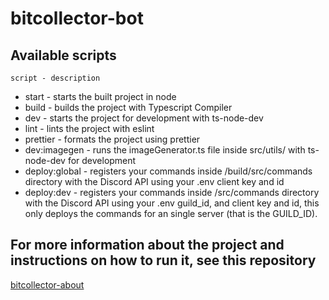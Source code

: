 # bitcollector-bot

## Available scripts
`script - description`
- start - starts the built project in node
- build - builds the project with Typescript Compiler
- dev - starts the project for development with ts-node-dev
- lint - lints the project with eslint
- prettier - formats the project using prettier
- dev:imagegen - runs the imageGenerator.ts file inside src/utils/ with ts-node-dev for development
- deploy:global - registers your commands inside /build/src/commands directory with the Discord API using your .env client key and id
- deploy:dev - registers your commands inside /src/commands directory with the Discord API using your .env guild_id, and client key and id, this only deploys the commands for an single server (that is the GUILD_ID).

## For more information about the project and instructions on how to run it, see this repository
[bitcollector-about](https://github.com/Averagess/bitcollector-about)
